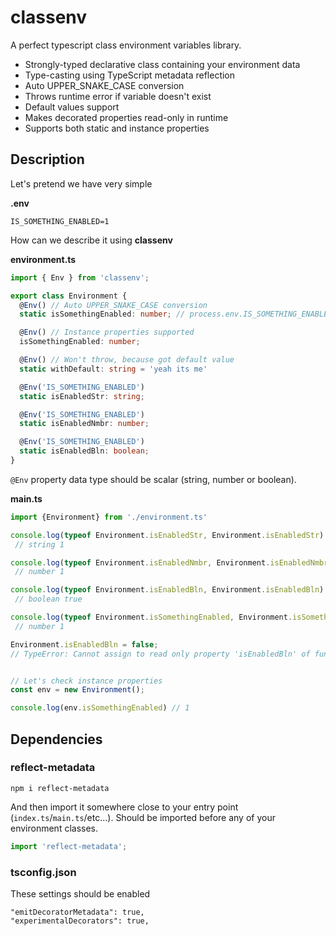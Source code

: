 # classenv

A perfect typescript class environment variables library.

- Strongly-typed declarative class containing your environment data
- Type-casting using TypeScript metadata reflection
- Auto UPPER_SNAKE_CASE conversion
- Throws runtime error if variable doesn't exist
- Default values support
- Makes decorated properties read-only in runtime
- Supports both static and instance properties


## Description
Let's pretend we have very simple

**.env**
```
IS_SOMETHING_ENABLED=1
```

How can we describe it using **classenv**

**environment.ts**
```typescript
import { Env } from 'classenv';

export class Environment {
  @Env() // Auto UPPER_SNAKE_CASE conversion
  static isSomethingEnabled: number; // process.env.IS_SOMETHING_ENABLED

  @Env() // Instance properties supported
  isSomethingEnabled: number;

  @Env() // Won't throw, because got default value
  static withDefault: string = 'yeah its me'

  @Env('IS_SOMETHING_ENABLED')
  static isEnabledStr: string;

  @Env('IS_SOMETHING_ENABLED')
  static isEnabledNmbr: number;

  @Env('IS_SOMETHING_ENABLED')
  static isEnabledBln: boolean;
}
```

`@Env` property data type should be scalar (string, number or boolean).

**main.ts**
```typescript
import {Environment} from './environment.ts'

console.log(typeof Environment.isEnabledStr, Environment.isEnabledStr)
 // string 1

console.log(typeof Environment.isEnabledNmbr, Environment.isEnabledNmbr)
 // number 1

console.log(typeof Environment.isEnabledBln, Environment.isEnabledBln)
 // boolean true

console.log(typeof Environment.isSomethingEnabled, Environment.isSomethingEnabled)
 // number 1

Environment.isEnabledBln = false;
// TypeError: Cannot assign to read only property 'isEnabledBln' of function 'class Test{}'


// Let's check instance properties
const env = new Environment();

console.log(env.isSomethingEnabled) // 1

```

## Dependencies

### reflect-metadata
```
npm i reflect-metadata
```

And then import it somewhere close to your entry point (`index.ts`/`main.ts`/etc...). 
Should be imported before any of your environment classes.

```typescript
import 'reflect-metadata';
```

### tsconfig.json

These settings should be enabled

```
"emitDecoratorMetadata": true,
"experimentalDecorators": true,
```
